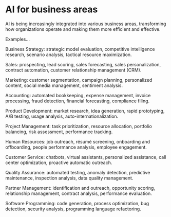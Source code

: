 # AI for business areas

AI is being increasingly integrated into various business areas, transforming how organizations operate and making them more efficient and effective.

Examples…

Business Strategy: strategic model evaluation, competitive intelligence research, scenario analysis, tactical resource maximization.

Sales: prospecting, lead scoring, sales forecasting, sales personalization, contract automation, customer relationship management (CRM).

Marketing: customer segmentation, campaign planning, personalized content, social media management, sentiment analysis.

Accounting: automated bookkeeping, expense management, invoice processing, fraud detection, financial forecasting, compliance filing.

Product Development: market research, idea generation, rapid prototyping, A/B testing, usage analysis, auto-internationalization.

Project Management: task prioritization, resource allocation, portfolio balancing, risk assessment, performance tracking.

Human Resources: job outreach, résumé screening, onboarding and offboarding, people performance analysis, employee engagement.

Customer Service: chatbots, virtual assistants, personalized assistance, call center optimization, proactive automatic outreach.

Quality Assurance: automated testing, anomaly detection, predictive maintenance, inspection analysis, data quality management.

Partner Management: identification and outreach, opportunity scoring, relationship management, contract analysis, performance evaluation.

Software Programming: code generation, process optimization, bug detection, security analysis, programming language refactoring.
